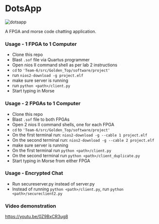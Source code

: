 # DotsApp
![dotsapp](https://github.com/sne-samal/Team-6/assets/66144849/819e08e1-b447-4d2f-90fe-5fc4c352fff2)

A FPGA and morse code chatting application.

### Usage - 1 FPGA to 1 Computer
- Clone this repo
- Blast `.sof` file via Quartus programmer
- Open nios II command shell as per lab 2 instructions
- `cd` to `'Team-6/src/Golden_Top/software/project'`
- run `nios2-download -g project.elf`
- make sure server is running
- run `python <path>/client.py`
- Start typing in Morse

### Usage - 2 FPGAs to 1 Computer
- Clone this repo
- Blast `.sof` file to both FPGAs
- Open 2 nios II command shells, one for each FPGA
- `cd` to `'Team-6/src/Golden_Top/software/project'`
- On the first terminal run: `nios2-download -g --cable 1 project.elf`
- On the second terminal run: `nios2-download -g --cable 2 project.elf`
- make sure server is running
- On the first terminal run `python <path>/client.py`
- On the second terminal run `python <path>/client_duplicate.py`
- Start typing in Morse from either FPGA

### Usage - Encrypted Chat
- Run secureserver.py instead of server.py
- Instead of running `python <path>/client.py`, run `python <path>/secureclient2.py`

### Video demonstration
https://youtu.be/0Z9BxCR3ug8
